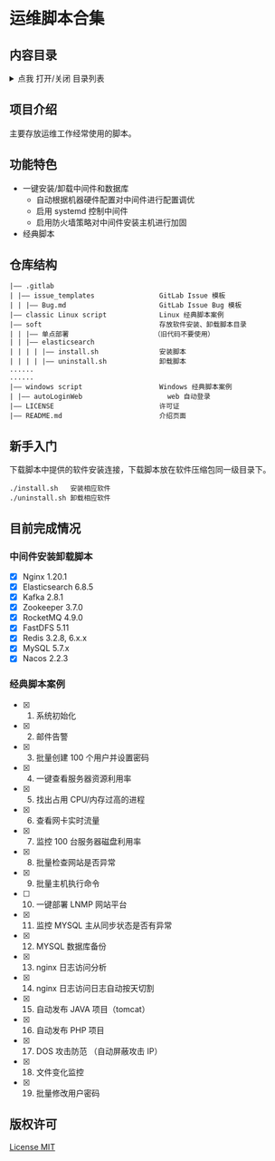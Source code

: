 <p align="center">
  <h1>运维脚本合集</h1>
</p>
<span id="nav-1"></span>

## 内容目录

<details>
  <summary>点我 打开/关闭 目录列表</summary>

- [内容目录](#内容目录)
- [项目介绍](#项目介绍)
- [功能特色](#功能特色)
- [仓库结构](#仓库结构)
- [新手入门](#新手入门)
- [目前完成情况](#目前完成情况)
  - [中间件安装卸载脚本](#中间件安装卸载脚本)
  - [经典脚本案例](#经典脚本案例)
- [版权许可](#版权许可)

</details>

<span id="nav-2"></span>

## 项目介绍

主要存放运维工作经常使用的脚本。

<span id="nav-3"></span>

## 功能特色

- 一键安装/卸载中间件和数据库
  - 自动根据机器硬件配置对中间件进行配置调优
  - 启用 systemd 控制中间件
  - 启用防火墙策略对中间件安装主机进行加固
- 经典脚本

<span id="nav-4"></span>

## 仓库结构

```
|—— .gitlab                         
| |—— issue_templates                GitLab Issue 模板
| | |—— Bug.md                       GitLab Issue Bug 模板
|—— classic Linux script             Linux 经典脚本案例
|—— soft                             存放软件安装、卸载脚本目录
| | |—— 单点部署                     （旧代码不要使用）
| | |—— elasticsearch                
| | | | |—— install.sh               安装脚本
| | | | |—— uninstall.sh             卸载脚本
......
......
|—— windows script                   Windows 经典脚本案例
| |—— autoLoginWeb                     web 自动登录
|—— LICENSE                          许可证
|—— README.md                        介绍页面
```

## 新手入门

下载脚本中提供的软件安装连接，下载脚本放在软件压缩包同一级目录下。

```
./install.sh   安装相应软件
./uninstall.sh 卸载相应软件
```

<span id="nav-6"></span>

## 目前完成情况

### 中间件安装卸载脚本

- [x] Nginx 1.20.1  
- [x] Elasticsearch 6.8.5  
- [x] Kafka 2.8.1  
- [x] Zookeeper 3.7.0  
- [x] RocketMQ 4.9.0  
- [x] FastDFS 5.11  
- [x] Redis 3.2.8, 6.x.x  
- [x] MySQL 5.7.x  
- [x] Nacos 2.2.3  

### 经典脚本案例

- [x] 1. 系统初始化  
- [x] 2. 邮件告警  
- [x] 3. 批量创建 100 个用户并设置密码  
- [x] 4. 一键查看服务器资源利用率  
- [x] 5. 找出占用 CPU/内存过高的进程  
- [x] 6. 查看网卡实时流量  
- [x] 7. 监控 100 台服务器磁盘利用率  
- [x] 8. 批量检查网站是否异常  
- [x] 9. 批量主机执行命令  
- [ ] 10. 一键部署 LNMP 网站平台  
- [x] 11. 监控 MYSQL 主从同步状态是否有异常  
- [x] 12. MYSQL 数据库备份  
- [x] 13. nginx 日志访问分析  
- [x] 14. nginx 日志访问日志自动按天切割
- [x] 15. 自动发布 JAVA 项目（tomcat）  
- [x] 16. 自动发布 PHP 项目  
- [x] 17. DOS 攻击防范 （自动屏蔽攻击 IP）  
- [x] 18. 文件变化监控  
- [x] 19. 批量修改用户密码


<span id="nav-7"></span>

## 版权许可

[License MIT](LICENSE)
